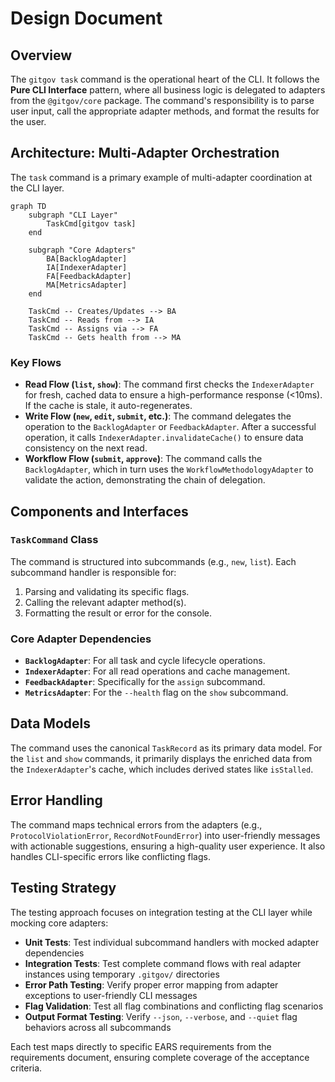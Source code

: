# Design Document

## Overview

The `gitgov task` command is the operational heart of the CLI. It follows the **Pure CLI Interface** pattern, where all business logic is delegated to adapters from the `@gitgov/core` package. The command's responsibility is to parse user input, call the appropriate adapter methods, and format the results for the user.

## Architecture: Multi-Adapter Orchestration

The `task` command is a primary example of multi-adapter coordination at the CLI layer.

```mermaid
graph TD
    subgraph "CLI Layer"
        TaskCmd[gitgov task]
    end

    subgraph "Core Adapters"
        BA[BacklogAdapter]
        IA[IndexerAdapter]
        FA[FeedbackAdapter]
        MA[MetricsAdapter]
    end

    TaskCmd -- Creates/Updates --> BA
    TaskCmd -- Reads from --> IA
    TaskCmd -- Assigns via --> FA
    TaskCmd -- Gets health from --> MA
```

### Key Flows

- **Read Flow (`list`, `show`)**: The command first checks the `IndexerAdapter` for fresh, cached data to ensure a high-performance response (<10ms). If the cache is stale, it auto-regenerates.
- **Write Flow (`new`, `edit`, `submit`, etc.)**: The command delegates the operation to the `BacklogAdapter` or `FeedbackAdapter`. After a successful operation, it calls `IndexerAdapter.invalidateCache()` to ensure data consistency on the next read.
- **Workflow Flow (`submit`, `approve`)**: The command calls the `BacklogAdapter`, which in turn uses the `WorkflowMethodologyAdapter` to validate the action, demonstrating the chain of delegation.

## Components and Interfaces

### `TaskCommand` Class

The command is structured into subcommands (e.g., `new`, `list`). Each subcommand handler is responsible for:

1.  Parsing and validating its specific flags.
2.  Calling the relevant adapter method(s).
3.  Formatting the result or error for the console.

### Core Adapter Dependencies

- **`BacklogAdapter`**: For all task and cycle lifecycle operations.
- **`IndexerAdapter`**: For all read operations and cache management.
- **`FeedbackAdapter`**: Specifically for the `assign` subcommand.
- **`MetricsAdapter`**: For the `--health` flag on the `show` subcommand.

## Data Models

The command uses the canonical `TaskRecord` as its primary data model. For the `list` and `show` commands, it primarily displays the enriched data from the `IndexerAdapter`'s cache, which includes derived states like `isStalled`.

## Error Handling

The command maps technical errors from the adapters (e.g., `ProtocolViolationError`, `RecordNotFoundError`) into user-friendly messages with actionable suggestions, ensuring a high-quality user experience. It also handles CLI-specific errors like conflicting flags.

## Testing Strategy

The testing approach focuses on integration testing at the CLI layer while mocking core adapters:

- **Unit Tests**: Test individual subcommand handlers with mocked adapter dependencies
- **Integration Tests**: Test complete command flows with real adapter instances using temporary `.gitgov/` directories
- **Error Path Testing**: Verify proper error mapping from adapter exceptions to user-friendly CLI messages
- **Flag Validation**: Test all flag combinations and conflicting flag scenarios
- **Output Format Testing**: Verify `--json`, `--verbose`, and `--quiet` flag behaviors across all subcommands

Each test maps directly to specific EARS requirements from the requirements document, ensuring complete coverage of the acceptance criteria.
